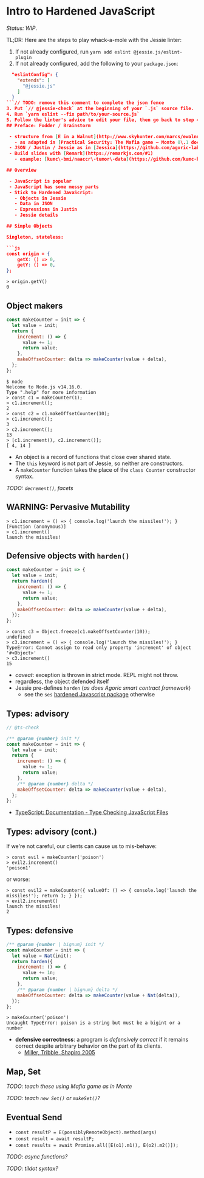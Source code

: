 # Intro to Hardened JavaScript

_Status: WIP_.

TL;DR: Here are the steps to play whack-a-mole with the Jessie linter:

1. If not already configured, run `yarn add eslint @jessie.js/eslint-plugin`
2. If not already configured, add the following to your `package.json`:

```json
  "eslintConfig": {
    "extends": [
      "@jessie.js"
    ]
  }
```// TODO: remove this comment to complete the json fence
3. Put `// @jessie-check` at the beginning of your `.js` source file.
4. Run `yarn eslint --fix path/to/your-source.js`
5. Follow the linter's advice to edit your file, then go back to step 4.
## Preface: Fodder / Brainstorm

 - structure from [E in a Walnut](http://www.skyhunter.com/marcs/ewalnut.html#SEC8)
   - as adapted in [Practical Security: The Mafia game — Monte 0\.1 documentation](https://monte.readthedocs.io/en/latest/ordinary-programming.html)
 - JSON / Justin / Jessie as in [Jessica](https://github.com/agoric-labs/jessica)
 - Build slides with [Remark](https://remarkjs.com/#1)
   - example: [kumc\-bmi/naaccr\-tumor\-data](https://github.com/kumc-bmi/naaccr-tumor-data)

## Overview

 - JavaScript is popular
 - JavaScript has some messy parts
 - Stick to Hardened JavaScript:
   - Objects in Jessie
   - Data in JSON
   - Expressions in Justin
   - Jessie details

## Simple Objects

Singleton, stateless:

```js
const origin = {
    getX: () => 0,
    getY: () => 0,
};
```

```console
> origin.getY()
0
```


## Object makers

```js
const makeCounter = init => {
  let value = init;
  return {
    increment: () => {
      value += 1;
      return value;
    },
    makeOffsetCounter: delta => makeCounter(value + delta),
  };
};
```

```console
$ node
Welcome to Node.js v14.16.0.
Type ".help" for more information
> const c1 = makeCounter(1);
> c1.increment();
2
> const c2 = c1.makeOffsetCounter(10);
> c1.increment();
3
> c2.increment();
13
> [c1.increment(), c2.increment()];
[ 4, 14 ]
```

 - An object is a record of functions that close over shared state.
 - The `this` keyword is not part of Jessie, so neither are constructors.
 - A `makeCounter` function takes the place of the `class Counter` constructor syntax.


_TODO: `decrement()`, facets_

## WARNING: Pervasive Mutability

```console
> c1.increment = () => { console.log('launch the missiles!'); }
[Function (anonymous)]
> c1.increment()
launch the missiles!
```


## Defensive objects with `harden()`

```js
const makeCounter = init => {
  let value = init;
  return harden({
    increment: () => {
      value += 1;
      return value;
    },
    makeOffsetCounter: delta => makeCounter(value + delta),
  });
};
```

```
> const c3 = Object.freeze(c1.makeOffsetCounter(10));
undefined
> c3.increment = () => { console.log('launch the missiles!'); }
TypeError: Cannot assign to read only property 'increment' of object '#<Object>'
> c3.increment()
15
```

 - _caveat_: exception is thrown in strict mode. REPL might not throw.
 - regardless, the object defended itself
 - Jessie pre-defines `harden` (_as does Agoric smart contract framework_)
   - see the `ses` [hardened Javascript package](https://github.com/endojs/endo/tree/master/packages/ses#harden) otherwise


## Types: advisory

```js
// @ts-check

/** @param {number} init */
const makeCounter = init => {
  let value = init;
  return {
    increment: () => {
      value += 1;
      return value;
    },
    /** @param {number} delta */
    makeOffsetCounter: delta => makeCounter(value + delta),
  };
};
```

 - [TypeScript: Documentation \- Type Checking JavaScript Files](https://www.typescriptlang.org/docs/handbook/type-checking-javascript-files.html)


## Types: advisory (cont.)

If we're not careful, our clients can cause us to mis-behave:

```
> const evil = makeCounter('poison')
> evil2.increment()
'poison1'
```

or worse:

```
> const evil2 = makeCounter({ valueOf: () => { console.log('launch the missiles!'); return 1; } });
> evil2.increment()
launch the missiles!
2
```

## Types: defensive

```js
/** @param {number | bignum} init */
const makeCounter = init => {
  let value = Nat(init);
  return harden({
    increment: () => {
      value += 1n;
      return value;
    },
    /** @param {number | bignum} delta */
    makeOffsetCounter: delta => makeCounter(value + Nat(delta)),
  });
};
```

```
> makeCounter('poison')
Uncaught TypeError: poison is a string but must be a bigint or a number
```

 - **defensive correctness**: a program is _defensively correct_ if it remains correct despite arbitrary behavior on the part of its clients.
   - [Miller, Tribble, Shapiro 2005](http://erights.org/talks/promises/paper/tgc05.pdf)


## Map, Set

_TODO: teach these using Mafia game as in Monte_

_TODO: teach `new Set()` or `makeSet()`?_

## Eventual Send

 - `const resultP = E(possiblyRemoteObject).method(args)`
 - `const result = await resultP;`
 - `const results = await Promise.all([E(o1).m1(), E(o2).m2()]);`

_TODO: async functions?_

_TODO: tildot syntax?_
